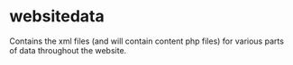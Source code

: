 # websitedata
Contains the xml files (and will contain content php files) for various parts of data throughout the website.
